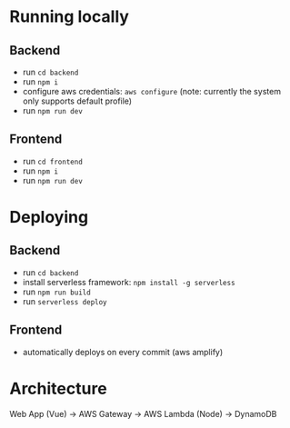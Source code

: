 # Running locally

## Backend

- run `cd backend`
- run `npm i`
- configure aws credentials: `aws configure` (note: currently the system only supports default profile)
- run `npm run dev`

## Frontend

- run `cd frontend`
- run `npm i`
- run `npm run dev`

# Deploying

## Backend

- run `cd backend`
- install serverless framework: `npm install -g serverless`
- run `npm run build`
- run `serverless deploy`

## Frontend

- automatically deploys on every commit (aws amplify)

# Architecture

Web App (Vue) -> AWS Gateway -> AWS Lambda (Node) -> DynamoDB
